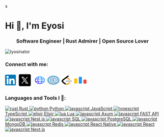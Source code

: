 s<h1>Hi 👋, I'm Eyosi</h1>
<h3 align="center">Software Engineer | Rust Admirer | Open Source Lover</h3>
<p align="left"> <img src="https://komarev.com/ghpvc/?username=Iyosinator&label=Profile%20views&color=0e75b6&style=flat" alt="Iyosinator" /> </p>

<h3 align="left">Connect with me:</h3>
<p align="left">
  <a href="https://www.linkedin.com/in/iyosinator/" target="blank"> <img align="center" src="assets/linkedin.svg" alt="iyosinator" height="35" width="35" /></a>
  <a href="https://x.com/Iyosinator" target="blank"> <img align="center" src="assets/x.svg" alt="iyosinator" height="50" width="50" /></a>
  <a href="" target="blank"> <img align="center" src="assets/website.svg" alt="iyosinator" height="30" width="40" /></a>
  <a href="mailto:iyosiasmulugeta@gmail.com" target="blank"> <img align="center" src="assets/email.svg" alt="iyosinator" height="30" width="40" /></a>
  <a href="https://leetcode.com/u/MrBits/" target="blank"> <img align="center" src="assets/leetcode.svg" alt="iyosinator" height="30" width="40" /></a>
  <a href="https://codeforces.com/profile/Mr.Bits" target="blank"> <img align="center" src="assets/codeforces.svg" alt="iyosinator" height="30" width="40" /></a>

</p>

<h3 align="left">Languages and Tools I 💖:</h3>
<p align="left">
    <a href="hello.com"> <img src="" alt="rust" width="40" height="40"/> Rust </a>
    <a href="hello.com"> <img src="" alt="python" width="40" height="40"/> Python  </a>
    <a href="hello.com"> <img src="" alt="javascript" width="40" height="40"/> JavaScript </a>
    <a href="hello.com"> <img src="" alt="typescript" width="40" height="40"/> TypeScript </a>
    <a href="hello.com"> <img src="" alt="elixir" width="40" height="40"/> Elixir </a>
    <a href="hello.com"> <img src="" alt="lua" width="40" height="40"/> Lua  </a>
    <a href="hello.com"> <img src="" alt="javascript" width="40" height="40"/> Axum </a>
    <a href="hello.com"> <img src="" alt="javascript" width="40" height="40"/> FAST API </a>
    <a href="hello.com"> <img src="" alt="javascript" width="40" height="40"/> Nest.js </a>
    <a href="hello.com"> <img src="" alt="javascript" width="40" height="40"/> SQL </a>
    <a href="hello.com"> <img src="" alt="javascript" width="40" height="40"/> PostgreSQL </a>
    <a href="hello.com"> <img src="" alt="javascript" width="40" height="40"/> MongoDB </a>
    <a href="hello.com"> <img src="" alt="javascript" width="40" height="40"/> Redis </a>
    <a href="hello.com"> <img src="" alt="javascript" width="40" height="40"/> React Native </a>
    <a href="hello.com"> <img src="" alt="javascript" width="40" height="40"/> React </a>
    <a href="hello.com"> <img src="" alt="javascript" width="40" height="40"/> Next.js </a>
      
</p>

